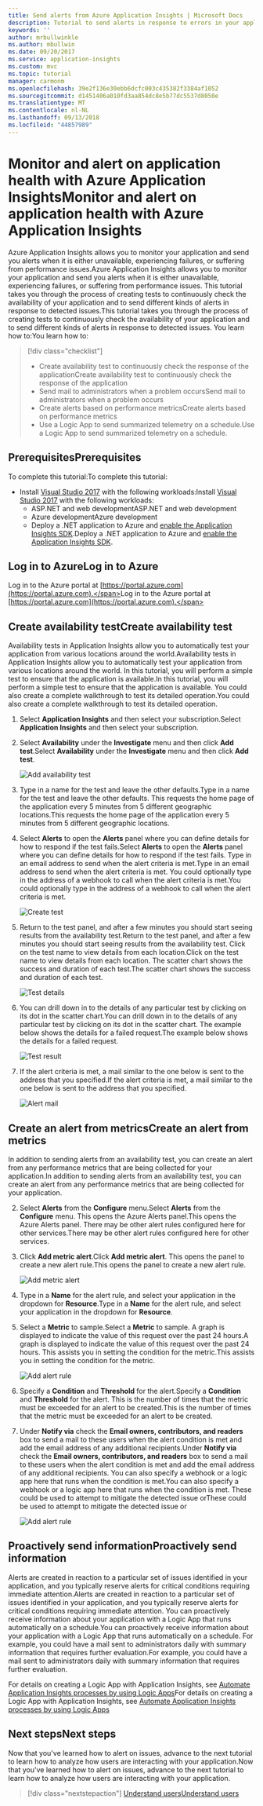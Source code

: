 ```yaml
---
title: Send alerts from Azure Application Insights | Microsoft Docs
description: Tutorial to send alerts in response to errors in your application using Azure Application Insights.
keywords: ''
author: mrbullwinkle
ms.author: mbullwin
ms.date: 09/20/2017
ms.service: application-insights
ms.custom: mvc
ms.topic: tutorial
manager: carmonm
ms.openlocfilehash: 39e2f136e30ebb6dcfc003c435382f3384af1052
ms.sourcegitcommit: d1451406a010fd3aa854dc8e5b77dc5537d8050e
ms.translationtype: MT
ms.contentlocale: nl-NL
ms.lasthandoff: 09/13/2018
ms.locfileid: "44857989"
---
```

# <a name="monitor-and-alert-on-application-health-with-azure-application-insights"></a><span data-ttu-id="ee3a0-103">Monitor and alert on application health with Azure Application Insights</span><span class="sxs-lookup"><span data-stu-id="ee3a0-103">Monitor and alert on application health with Azure Application Insights</span></span>

<span data-ttu-id="ee3a0-104">Azure Application Insights allows you to monitor your application and send you alerts when it is either unavailable, experiencing failures, or suffering from performance issues.</span><span class="sxs-lookup"><span data-stu-id="ee3a0-104">Azure Application Insights allows you to monitor your application and send you alerts when it is either unavailable, experiencing failures, or suffering from performance issues.</span></span>  <span data-ttu-id="ee3a0-105">This tutorial takes you through the process of creating tests to continuously check the availability of your application and to send different kinds of alerts in response to detected issues.</span><span class="sxs-lookup"><span data-stu-id="ee3a0-105">This tutorial takes you through the process of creating tests to continuously check the availability of your application and to send different kinds of alerts in response to detected issues.</span></span>  <span data-ttu-id="ee3a0-106">You learn how to:</span><span class="sxs-lookup"><span data-stu-id="ee3a0-106">You learn how to:</span></span>

> [!div class="checklist"]
> * <span data-ttu-id="ee3a0-107">Create availability test to continuously check the response of the application</span><span class="sxs-lookup"><span data-stu-id="ee3a0-107">Create availability test to continuously check the response of the application</span></span>
> * <span data-ttu-id="ee3a0-108">Send mail to administrators when a problem occurs</span><span class="sxs-lookup"><span data-stu-id="ee3a0-108">Send mail to administrators when a problem occurs</span></span>
> * <span data-ttu-id="ee3a0-109">Create alerts based on performance metrics</span><span class="sxs-lookup"><span data-stu-id="ee3a0-109">Create alerts based on performance metrics</span></span> 
> * <span data-ttu-id="ee3a0-110">Use a Logic App to send summarized telemetry on a schedule.</span><span class="sxs-lookup"><span data-stu-id="ee3a0-110">Use a Logic App to send summarized telemetry on a schedule.</span></span>


## <a name="prerequisites"></a><span data-ttu-id="ee3a0-111">Prerequisites</span><span class="sxs-lookup"><span data-stu-id="ee3a0-111">Prerequisites</span></span>

<span data-ttu-id="ee3a0-112">To complete this tutorial:</span><span class="sxs-lookup"><span data-stu-id="ee3a0-112">To complete this tutorial:</span></span>

- <span data-ttu-id="ee3a0-113">Install [Visual Studio 2017](https://www.visualstudio.com/downloads/) with the following workloads:</span><span class="sxs-lookup"><span data-stu-id="ee3a0-113">Install [Visual Studio 2017](https://www.visualstudio.com/downloads/) with the following workloads:</span></span>
    - <span data-ttu-id="ee3a0-114">ASP.NET and web development</span><span class="sxs-lookup"><span data-stu-id="ee3a0-114">ASP.NET and web development</span></span>
    - <span data-ttu-id="ee3a0-115">Azure development</span><span class="sxs-lookup"><span data-stu-id="ee3a0-115">Azure development</span></span>
    - <span data-ttu-id="ee3a0-116">Deploy a .NET application to Azure and [enable the Application Insights SDK](app-insights-asp-net.md).</span><span class="sxs-lookup"><span data-stu-id="ee3a0-116">Deploy a .NET application to Azure and [enable the Application Insights SDK](app-insights-asp-net.md).</span></span> 


## <a name="log-in-to-azure"></a><span data-ttu-id="ee3a0-117">Log in to Azure</span><span class="sxs-lookup"><span data-stu-id="ee3a0-117">Log in to Azure</span></span>
<span data-ttu-id="ee3a0-118">Log in to the Azure portal at [https://portal.azure.com](https://portal.azure.com).</span><span class="sxs-lookup"><span data-stu-id="ee3a0-118">Log in to the Azure portal at [https://portal.azure.com](https://portal.azure.com).</span></span>

## <a name="create-availability-test"></a><span data-ttu-id="ee3a0-119">Create availability test</span><span class="sxs-lookup"><span data-stu-id="ee3a0-119">Create availability test</span></span>
<span data-ttu-id="ee3a0-120">Availability tests in Application Insights allow you to automatically test your application from various locations around the world.</span><span class="sxs-lookup"><span data-stu-id="ee3a0-120">Availability tests in Application Insights allow you to automatically test your application from various locations around the world.</span></span>   <span data-ttu-id="ee3a0-121">In this tutorial, you will perform a simple test to ensure that the application is available.</span><span class="sxs-lookup"><span data-stu-id="ee3a0-121">In this tutorial, you will perform a simple test to ensure that the application is available.</span></span>  <span data-ttu-id="ee3a0-122">You could also create a complete walkthrough to test its detailed operation.</span><span class="sxs-lookup"><span data-stu-id="ee3a0-122">You could also create a complete walkthrough to test its detailed operation.</span></span> 

1. <span data-ttu-id="ee3a0-123">Select **Application Insights** and then select your subscription.</span><span class="sxs-lookup"><span data-stu-id="ee3a0-123">Select **Application Insights** and then select your subscription.</span></span>  
1. <span data-ttu-id="ee3a0-124">Select **Availability** under the **Investigate** menu and then click **Add test**.</span><span class="sxs-lookup"><span data-stu-id="ee3a0-124">Select **Availability** under the **Investigate** menu and then click **Add test**.</span></span>
 
    ![Add availability test](media/app-insights-tutorial-alert/add-test.png)

2. <span data-ttu-id="ee3a0-126">Type in a name for the test and leave the other defaults.</span><span class="sxs-lookup"><span data-stu-id="ee3a0-126">Type in a name for the test and leave the other defaults.</span></span>  <span data-ttu-id="ee3a0-127">This requests the home page of the application every 5 minutes from 5 different geographic locations.</span><span class="sxs-lookup"><span data-stu-id="ee3a0-127">This requests the home page of the application every 5 minutes from 5 different geographic locations.</span></span> 
3. <span data-ttu-id="ee3a0-128">Select **Alerts** to open the **Alerts** panel where you can define details for how to respond if the test fails.</span><span class="sxs-lookup"><span data-stu-id="ee3a0-128">Select **Alerts** to open the **Alerts** panel where you can define details for how to respond if the test fails.</span></span> <span data-ttu-id="ee3a0-129">Type in an email address to send when the alert criteria is met.</span><span class="sxs-lookup"><span data-stu-id="ee3a0-129">Type in an email address to send when the alert criteria is met.</span></span>  <span data-ttu-id="ee3a0-130">You could optionally type in the address of a webhook to call when the alert criteria is met.</span><span class="sxs-lookup"><span data-stu-id="ee3a0-130">You could optionally type in the address of a webhook to call when the alert criteria is met.</span></span>

    ![Create test](media/app-insights-tutorial-alert/create-test.png)
 
4. <span data-ttu-id="ee3a0-132">Return to the test panel, and after a few minutes you should start seeing results from the availability test.</span><span class="sxs-lookup"><span data-stu-id="ee3a0-132">Return to the test panel, and after a few minutes you should start seeing results from the availability test.</span></span>  <span data-ttu-id="ee3a0-133">Click on the test name to view details from each location.</span><span class="sxs-lookup"><span data-stu-id="ee3a0-133">Click on the test name to view details from each location.</span></span>  <span data-ttu-id="ee3a0-134">The scatter chart shows the success and duration of each test.</span><span class="sxs-lookup"><span data-stu-id="ee3a0-134">The scatter chart shows the success and duration of each test.</span></span>

    ![Test details](media/app-insights-tutorial-alert/test-details.png)

5.  <span data-ttu-id="ee3a0-136">You can drill down in to the details of any particular test by clicking on its dot in the scatter chart.</span><span class="sxs-lookup"><span data-stu-id="ee3a0-136">You can drill down in to the details of any particular test by clicking on its dot in the scatter chart.</span></span>  <span data-ttu-id="ee3a0-137">The example below shows the details for a failed request.</span><span class="sxs-lookup"><span data-stu-id="ee3a0-137">The example below shows the details for a failed request.</span></span>

    ![Test result](media/app-insights-tutorial-alert/test-result.png)
  
6. <span data-ttu-id="ee3a0-139">If the alert criteria is met, a mail similar to the one below is sent to the address that you specified.</span><span class="sxs-lookup"><span data-stu-id="ee3a0-139">If the alert criteria is met, a mail similar to the one below is sent to the address that you specified.</span></span>

    ![Alert mail](media/app-insights-tutorial-alert/alert-mail.png)


## <a name="create-an-alert-from-metrics"></a><span data-ttu-id="ee3a0-141">Create an alert from metrics</span><span class="sxs-lookup"><span data-stu-id="ee3a0-141">Create an alert from metrics</span></span>
<span data-ttu-id="ee3a0-142">In addition to sending alerts from an availability test, you can create an alert from any performance metrics that are being collected for your application.</span><span class="sxs-lookup"><span data-stu-id="ee3a0-142">In addition to sending alerts from an availability test, you can create an alert from any performance metrics that are being collected for your application.</span></span>

2. <span data-ttu-id="ee3a0-143">Select **Alerts** from the **Configure** menu.</span><span class="sxs-lookup"><span data-stu-id="ee3a0-143">Select **Alerts** from the **Configure** menu.</span></span>  <span data-ttu-id="ee3a0-144">This opens the Azure Alerts panel.</span><span class="sxs-lookup"><span data-stu-id="ee3a0-144">This opens the Azure Alerts panel.</span></span>  <span data-ttu-id="ee3a0-145">There may be other alert rules configured here for other services.</span><span class="sxs-lookup"><span data-stu-id="ee3a0-145">There may be other alert rules configured here for other services.</span></span>
3. <span data-ttu-id="ee3a0-146">Click **Add metric alert**.</span><span class="sxs-lookup"><span data-stu-id="ee3a0-146">Click **Add metric alert**.</span></span>  <span data-ttu-id="ee3a0-147">This opens the panel to create a new alert rule.</span><span class="sxs-lookup"><span data-stu-id="ee3a0-147">This opens the panel to create a new alert rule.</span></span>

    ![Add metric alert](media/app-insights-tutorial-alert/add-metric-alert.png)

4. <span data-ttu-id="ee3a0-149">Type in a **Name** for the alert rule, and select your application in the dropdown for **Resource**.</span><span class="sxs-lookup"><span data-stu-id="ee3a0-149">Type in a **Name** for the alert rule, and select your application in the dropdown for **Resource**.</span></span>
5. <span data-ttu-id="ee3a0-150">Select a **Metric** to sample.</span><span class="sxs-lookup"><span data-stu-id="ee3a0-150">Select a **Metric** to sample.</span></span>  <span data-ttu-id="ee3a0-151">A graph is displayed to indicate the value of this request over the past 24 hours.</span><span class="sxs-lookup"><span data-stu-id="ee3a0-151">A graph is displayed to indicate the value of this request over the past 24 hours.</span></span>  <span data-ttu-id="ee3a0-152">This assists you in setting the condition for the metric.</span><span class="sxs-lookup"><span data-stu-id="ee3a0-152">This assists you in setting the condition for the metric.</span></span>

    ![Add alert rule](media/app-insights-tutorial-alert/add-alert-01.png)

6. <span data-ttu-id="ee3a0-154">Specify a **Condition** and **Threshold** for the alert.</span><span class="sxs-lookup"><span data-stu-id="ee3a0-154">Specify a **Condition** and **Threshold** for the alert.</span></span> <span data-ttu-id="ee3a0-155">This is the number of times that the metric must be exceeded for an alert to be created.</span><span class="sxs-lookup"><span data-stu-id="ee3a0-155">This is the number of times that the metric must be exceeded for an alert to be created.</span></span> 
6. <span data-ttu-id="ee3a0-156">Under **Notify via** check the **Email owners, contributors, and readers** box to send a mail to these users when the alert condition is met and add the email address of any additional recipients.</span><span class="sxs-lookup"><span data-stu-id="ee3a0-156">Under **Notify via** check the **Email owners, contributors, and readers** box to send a mail to these users when the alert condition is met and add the email address of any additional recipients.</span></span>  <span data-ttu-id="ee3a0-157">You can also specify a webhook or a logic app here that runs when the condition is met.</span><span class="sxs-lookup"><span data-stu-id="ee3a0-157">You can also specify a webhook or a logic app here that runs when the condition is met.</span></span>  <span data-ttu-id="ee3a0-158">These could be used to attempt to mitigate the detected issue or</span><span class="sxs-lookup"><span data-stu-id="ee3a0-158">These could be used to attempt to mitigate the detected issue or</span></span> 

    ![Add alert rule](media/app-insights-tutorial-alert/add-alert-02.png)


## <a name="proactively-send-information"></a><span data-ttu-id="ee3a0-160">Proactively send information</span><span class="sxs-lookup"><span data-stu-id="ee3a0-160">Proactively send information</span></span>
<span data-ttu-id="ee3a0-161">Alerts are created in reaction to a particular set of issues identified in your application, and you typically reserve alerts for critical conditions requiring immediate attention.</span><span class="sxs-lookup"><span data-stu-id="ee3a0-161">Alerts are created in reaction to a particular set of issues identified in your application, and you typically reserve alerts for critical conditions requiring immediate attention.</span></span>  <span data-ttu-id="ee3a0-162">You can proactively receive information about your application with a Logic App that runs automatically on a schedule.</span><span class="sxs-lookup"><span data-stu-id="ee3a0-162">You can proactively receive information about your application with a Logic App that runs automatically on a schedule.</span></span>  <span data-ttu-id="ee3a0-163">For example, you could have a mail sent to administrators daily with summary information that requires further evaluation.</span><span class="sxs-lookup"><span data-stu-id="ee3a0-163">For example, you could have a mail sent to administrators daily with summary information that requires further evaluation.</span></span>

<span data-ttu-id="ee3a0-164">For details on creating a Logic App with Application Insights, see [Automate Application Insights processes by using Logic Apps](automate-with-logic-apps.md)</span><span class="sxs-lookup"><span data-stu-id="ee3a0-164">For details on creating a Logic App with Application Insights, see [Automate Application Insights processes by using Logic Apps](automate-with-logic-apps.md)</span></span>

## <a name="next-steps"></a><span data-ttu-id="ee3a0-165">Next steps</span><span class="sxs-lookup"><span data-stu-id="ee3a0-165">Next steps</span></span>
<span data-ttu-id="ee3a0-166">Now that you've learned how to alert on issues, advance to the next tutorial to learn how to analyze how users are interacting with your application.</span><span class="sxs-lookup"><span data-stu-id="ee3a0-166">Now that you've learned how to alert on issues, advance to the next tutorial to learn how to analyze how users are interacting with your application.</span></span>

> [!div class="nextstepaction"]
> [<span data-ttu-id="ee3a0-167">Understand users</span><span class="sxs-lookup"><span data-stu-id="ee3a0-167">Understand users</span></span>](app-insights-tutorial-users.md)